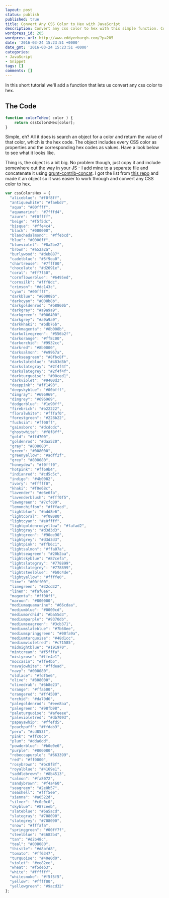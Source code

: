 ```yaml
---
layout: post
status: publish
published: true
title: Convert Any CSS Color to Hex with JavaScript
description: Convert any css color to hex with this simple function. Copy and paste the code into your JavaScript to quickly get the hex value of a CSS color.
wordpress_id: 205
wordpress_url: http://www.eddyerburgh.com/?p=205
date: '2016-03-24 15:23:51 +0000'
date_gmt: '2016-03-24 15:23:51 +0000'
categories:
- JavaScript
- Snippet
tags: []
comments: []
---
```

In this short tutorial we'll add a function that lets us convert any css color to hex.

## The Code

```js
function colorToHex( color ) {
    return cssColorsHex[color];
}
```

Simple, eh? All it does is search an object for a color and return the value of that color, which is the hex code. The object includes every CSS color as properties and the corresponding hex codes as values. Have a look below to see what it looks like.

Thing is, the object is a bit big. No problem though, just copy it and include somewhere out the way in your JS - I add mine to a separate file and concatenate it using <a rel="noopener" href="https://github.com/gruntjs/grunt-contrib-concat">grunt-contrib-concat</a>. I got the list from <a rel="noopener" href="https://github.com/bahamas10/css-color-names">this repo</a> and made it an object so it was easier to work through and convert any CSS color to hex.

```js
var cssColorsHex = {
  "aliceblue": "#f0f8ff",
  "antiquewhite": "#faebd7",
  "aqua": "#00ffff",
  "aquamarine": "#7fffd4",
  "azure": "#f0ffff",
  "beige": "#f5f5dc",
  "bisque": "#ffe4c4",
  "black": "#000000",
  "blanchedalmond": "#ffebcd",
  "blue": "#0000ff",
  "blueviolet": "#8a2be2",
  "brown": "#a52a2a",
  "burlywood": "#deb887",
  "cadetblue": "#5f9ea0",
  "chartreuse": "#7fff00",
  "chocolate": "#d2691e",
  "coral": "#ff7f50",
  "cornflowerblue": "#6495ed",
  "cornsilk": "#fff8dc",
  "crimson": "#dc143c",
  "cyan": "#00ffff",
  "darkblue": "#00008b",
  "darkcyan": "#008b8b",
  "darkgoldenrod": "#b8860b",
  "darkgray": "#a9a9a9",
  "darkgreen": "#006400",
  "darkgrey": "#a9a9a9",
  "darkkhaki": "#bdb76b",
  "darkmagenta": "#8b008b",
  "darkolivegreen": "#556b2f",
  "darkorange": "#ff8c00",
  "darkorchid": "#9932cc",
  "darkred": "#8b0000",
  "darksalmon": "#e9967a",
  "darkseagreen": "#8fbc8f",
  "darkslateblue": "#483d8b",
  "darkslategray": "#2f4f4f",
  "darkslategrey": "#2f4f4f",
  "darkturquoise": "#00ced1",
  "darkviolet": "#9400d3",
  "deeppink": "#ff1493",
  "deepskyblue": "#00bfff",
  "dimgray": "#696969",
  "dimgrey": "#696969",
  "dodgerblue": "#1e90ff",
  "firebrick": "#b22222",
  "floralwhite": "#fffaf0",
  "forestgreen": "#228b22",
  "fuchsia": "#ff00ff",
  "gainsboro": "#dcdcdc",
  "ghostwhite": "#f8f8ff",
  "gold": "#ffd700",
  "goldenrod": "#daa520",
  "gray": "#808080",
  "green": "#008000",
  "greenyellow": "#adff2f",
  "grey": "#808080",
  "honeydew": "#f0fff0",
  "hotpink": "#ff69b4",
  "indianred": "#cd5c5c",
  "indigo": "#4b0082",
  "ivory": "#fffff0",
  "khaki": "#f0e68c",
  "lavender": "#e6e6fa",
  "lavenderblush": "#fff0f5",
  "lawngreen": "#7cfc00",
  "lemonchiffon": "#fffacd",
  "lightblue": "#add8e6",
  "lightcoral": "#f08080",
  "lightcyan": "#e0ffff",
  "lightgoldenrodyellow": "#fafad2",
  "lightgray": "#d3d3d3",
  "lightgreen": "#90ee90",
  "lightgrey": "#d3d3d3",
  "lightpink": "#ffb6c1",
  "lightsalmon": "#ffa07a",
  "lightseagreen": "#20b2aa",
  "lightskyblue": "#87cefa",
  "lightslategray": "#778899",
  "lightslategrey": "#778899",
  "lightsteelblue": "#b0c4de",
  "lightyellow": "#ffffe0",
  "lime": "#00ff00",
  "limegreen": "#32cd32",
  "linen": "#faf0e6",
  "magenta": "#ff00ff",
  "maroon": "#800000",
  "mediumaquamarine": "#66cdaa",
  "mediumblue": "#0000cd",
  "mediumorchid": "#ba55d3",
  "mediumpurple": "#9370db",
  "mediumseagreen": "#3cb371",
  "mediumslateblue": "#7b68ee",
  "mediumspringgreen": "#00fa9a",
  "mediumturquoise": "#48d1cc",
  "mediumvioletred": "#c71585",
  "midnightblue": "#191970",
  "mintcream": "#f5fffa",
  "mistyrose": "#ffe4e1",
  "moccasin": "#ffe4b5",
  "navajowhite": "#ffdead",
  "navy": "#000080",
  "oldlace": "#fdf5e6",
  "olive": "#808000",
  "olivedrab": "#6b8e23",
  "orange": "#ffa500",
  "orangered": "#ff4500",
  "orchid": "#da70d6",
  "palegoldenrod": "#eee8aa",
  "palegreen": "#98fb98",
  "paleturquoise": "#afeeee",
  "palevioletred": "#db7093",
  "papayawhip": "#ffefd5",
  "peachpuff": "#ffdab9",
  "peru": "#cd853f",
  "pink": "#ffc0cb",
  "plum": "#dda0dd",
  "powderblue": "#b0e0e6",
  "purple": "#800080",
  "rebeccapurple": "#663399",
  "red": "#ff0000",
  "rosybrown": "#bc8f8f",
  "royalblue": "#4169e1",
  "saddlebrown": "#8b4513",
  "salmon": "#fa8072",
  "sandybrown": "#f4a460",
  "seagreen": "#2e8b57",
  "seashell": "#fff5ee",
  "sienna": "#a0522d",
  "silver": "#c0c0c0",
  "skyblue": "#87ceeb",
  "slateblue": "#6a5acd",
  "slategray": "#708090",
  "slategrey": "#708090",
  "snow": "#fffafa",
  "springgreen": "#00ff7f",
  "steelblue": "#4682b4",
  "tan": "#d2b48c",
  "teal": "#008080",
  "thistle": "#d8bfd8",
  "tomato": "#ff6347",
  "turquoise": "#40e0d0",
  "violet": "#ee82ee",
  "wheat": "#f5deb3",
  "white": "#ffffff",
  "whitesmoke": "#f5f5f5",
  "yellow": "#ffff00",
  "yellowgreen": "#9acd32"
};
```
